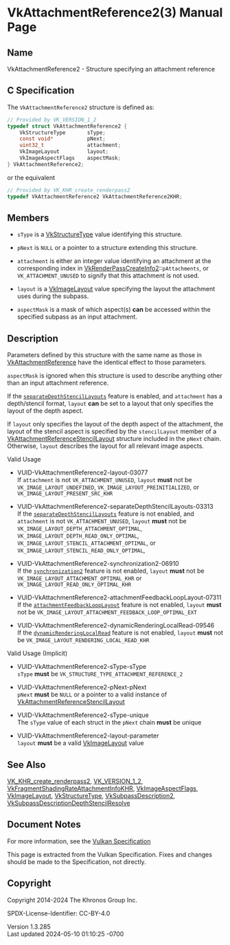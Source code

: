 # VkAttachmentReference2(3) Manual Page

## Name

VkAttachmentReference2 - Structure specifying an attachment reference



## <a href="#_c_specification" class="anchor"></a>C Specification

The `VkAttachmentReference2` structure is defined as:

``` c
// Provided by VK_VERSION_1_2
typedef struct VkAttachmentReference2 {
    VkStructureType       sType;
    const void*           pNext;
    uint32_t              attachment;
    VkImageLayout         layout;
    VkImageAspectFlags    aspectMask;
} VkAttachmentReference2;
```

or the equivalent

``` c
// Provided by VK_KHR_create_renderpass2
typedef VkAttachmentReference2 VkAttachmentReference2KHR;
```

## <a href="#_members" class="anchor"></a>Members

- `sType` is a [VkStructureType](https://registry.khronos.org/vulkan/specs/1.3-extensions/man/html/VkStructureType.html) value identifying
  this structure.

- `pNext` is `NULL` or a pointer to a structure extending this
  structure.

- `attachment` is either an integer value identifying an attachment at
  the corresponding index in
  [VkRenderPassCreateInfo2](https://registry.khronos.org/vulkan/specs/1.3-extensions/man/html/VkRenderPassCreateInfo2.html)::`pAttachments`,
  or `VK_ATTACHMENT_UNUSED` to signify that this attachment is not used.

- `layout` is a [VkImageLayout](https://registry.khronos.org/vulkan/specs/1.3-extensions/man/html/VkImageLayout.html) value specifying the
  layout the attachment uses during the subpass.

- `aspectMask` is a mask of which aspect(s) **can** be accessed within
  the specified subpass as an input attachment.

## <a href="#_description" class="anchor"></a>Description

Parameters defined by this structure with the same name as those in
[VkAttachmentReference](https://registry.khronos.org/vulkan/specs/1.3-extensions/man/html/VkAttachmentReference.html) have the identical
effect to those parameters.

`aspectMask` is ignored when this structure is used to describe anything
other than an input attachment reference.

If the <a
href="https://registry.khronos.org/vulkan/specs/1.3-extensions/html/vkspec.html#features-separateDepthStencilLayouts"
target="_blank"
rel="noopener"><code>separateDepthStencilLayouts</code></a> feature is
enabled, and `attachment` has a depth/stencil format, `layout` **can**
be set to a layout that only specifies the layout of the depth aspect.

If `layout` only specifies the layout of the depth aspect of the
attachment, the layout of the stencil aspect is specified by the
`stencilLayout` member of a
[VkAttachmentReferenceStencilLayout](https://registry.khronos.org/vulkan/specs/1.3-extensions/man/html/VkAttachmentReferenceStencilLayout.html)
structure included in the `pNext` chain. Otherwise, `layout` describes
the layout for all relevant image aspects.

Valid Usage

- <a href="#VUID-VkAttachmentReference2-layout-03077"
  id="VUID-VkAttachmentReference2-layout-03077"></a>
  VUID-VkAttachmentReference2-layout-03077  
  If `attachment` is not `VK_ATTACHMENT_UNUSED`, `layout` **must** not
  be `VK_IMAGE_LAYOUT_UNDEFINED`, `VK_IMAGE_LAYOUT_PREINITIALIZED`, or
  `VK_IMAGE_LAYOUT_PRESENT_SRC_KHR`

- <a href="#VUID-VkAttachmentReference2-separateDepthStencilLayouts-03313"
  id="VUID-VkAttachmentReference2-separateDepthStencilLayouts-03313"></a>
  VUID-VkAttachmentReference2-separateDepthStencilLayouts-03313  
  If the
  [`separateDepthStencilLayouts`](#features-separateDepthStencilLayouts)
  feature is not enabled, and `attachment` is not
  `VK_ATTACHMENT_UNUSED`, `layout` **must** not be
  `VK_IMAGE_LAYOUT_DEPTH_ATTACHMENT_OPTIMAL`,
  `VK_IMAGE_LAYOUT_DEPTH_READ_ONLY_OPTIMAL`,
  `VK_IMAGE_LAYOUT_STENCIL_ATTACHMENT_OPTIMAL`, or
  `VK_IMAGE_LAYOUT_STENCIL_READ_ONLY_OPTIMAL`,

- <a href="#VUID-VkAttachmentReference2-synchronization2-06910"
  id="VUID-VkAttachmentReference2-synchronization2-06910"></a>
  VUID-VkAttachmentReference2-synchronization2-06910  
  If the [`synchronization2`](#features-synchronization2) feature is not
  enabled, `layout` **must** not be
  `VK_IMAGE_LAYOUT_ATTACHMENT_OPTIMAL_KHR` or
  `VK_IMAGE_LAYOUT_READ_ONLY_OPTIMAL_KHR`

- <a
  href="#VUID-VkAttachmentReference2-attachmentFeedbackLoopLayout-07311"
  id="VUID-VkAttachmentReference2-attachmentFeedbackLoopLayout-07311"></a>
  VUID-VkAttachmentReference2-attachmentFeedbackLoopLayout-07311  
  If the
  [`attachmentFeedbackLoopLayout`](#features-attachmentFeedbackLoopLayout)
  feature is not enabled, `layout` **must** not be
  `VK_IMAGE_LAYOUT_ATTACHMENT_FEEDBACK_LOOP_OPTIMAL_EXT`

- <a href="#VUID-VkAttachmentReference2-dynamicRenderingLocalRead-09546"
  id="VUID-VkAttachmentReference2-dynamicRenderingLocalRead-09546"></a>
  VUID-VkAttachmentReference2-dynamicRenderingLocalRead-09546  
  If the
  [`dynamicRenderingLocalRead`](#features-dynamicRenderingLocalRead)
  feature is not enabled, `layout` **must** not be
  `VK_IMAGE_LAYOUT_RENDERING_LOCAL_READ_KHR`

Valid Usage (Implicit)

- <a href="#VUID-VkAttachmentReference2-sType-sType"
  id="VUID-VkAttachmentReference2-sType-sType"></a>
  VUID-VkAttachmentReference2-sType-sType  
  `sType` **must** be `VK_STRUCTURE_TYPE_ATTACHMENT_REFERENCE_2`

- <a href="#VUID-VkAttachmentReference2-pNext-pNext"
  id="VUID-VkAttachmentReference2-pNext-pNext"></a>
  VUID-VkAttachmentReference2-pNext-pNext  
  `pNext` **must** be `NULL` or a pointer to a valid instance of
  [VkAttachmentReferenceStencilLayout](https://registry.khronos.org/vulkan/specs/1.3-extensions/man/html/VkAttachmentReferenceStencilLayout.html)

- <a href="#VUID-VkAttachmentReference2-sType-unique"
  id="VUID-VkAttachmentReference2-sType-unique"></a>
  VUID-VkAttachmentReference2-sType-unique  
  The `sType` value of each struct in the `pNext` chain **must** be
  unique

- <a href="#VUID-VkAttachmentReference2-layout-parameter"
  id="VUID-VkAttachmentReference2-layout-parameter"></a>
  VUID-VkAttachmentReference2-layout-parameter  
  `layout` **must** be a valid [VkImageLayout](https://registry.khronos.org/vulkan/specs/1.3-extensions/man/html/VkImageLayout.html) value

## <a href="#_see_also" class="anchor"></a>See Also

[VK_KHR_create_renderpass2](https://registry.khronos.org/vulkan/specs/1.3-extensions/man/html/VK_KHR_create_renderpass2.html),
[VK_VERSION_1_2](https://registry.khronos.org/vulkan/specs/1.3-extensions/man/html/VK_VERSION_1_2.html),
[VkFragmentShadingRateAttachmentInfoKHR](https://registry.khronos.org/vulkan/specs/1.3-extensions/man/html/VkFragmentShadingRateAttachmentInfoKHR.html),
[VkImageAspectFlags](https://registry.khronos.org/vulkan/specs/1.3-extensions/man/html/VkImageAspectFlags.html),
[VkImageLayout](https://registry.khronos.org/vulkan/specs/1.3-extensions/man/html/VkImageLayout.html),
[VkStructureType](https://registry.khronos.org/vulkan/specs/1.3-extensions/man/html/VkStructureType.html),
[VkSubpassDescription2](https://registry.khronos.org/vulkan/specs/1.3-extensions/man/html/VkSubpassDescription2.html),
[VkSubpassDescriptionDepthStencilResolve](https://registry.khronos.org/vulkan/specs/1.3-extensions/man/html/VkSubpassDescriptionDepthStencilResolve.html)

## <a href="#_document_notes" class="anchor"></a>Document Notes

For more information, see the <a
href="https://registry.khronos.org/vulkan/specs/1.3-extensions/html/vkspec.html#VkAttachmentReference2"
target="_blank" rel="noopener">Vulkan Specification</a>

This page is extracted from the Vulkan Specification. Fixes and changes
should be made to the Specification, not directly.

## <a href="#_copyright" class="anchor"></a>Copyright

Copyright 2014-2024 The Khronos Group Inc.

SPDX-License-Identifier: CC-BY-4.0

Version 1.3.285  
Last updated 2024-05-10 01:10:25 -0700
